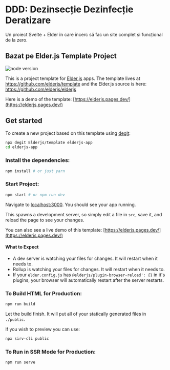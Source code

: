 # DDD: Dezinsecție Dezinfecție Deratizare

Un proiect Svelte + Elder în care încerc să fac un site complet și funcțional de la zero.

## Bazat pe Elder.js Template Project

<img src="https://img.shields.io/badge/dynamic/json?color=brightgreen&label=Node&query=engines.node&url=https%3A%2F%2Fraw.githubusercontent.com%2Felderjs%2Ftemplate%2Fmaster%2Fpackage.json" alt="node version" />

This is a project template for [Elder.js](https://elderguide.com/tech/elderjs/) apps. The template lives at https://github.com/elderjs/template and the Elder.js source is here: https://github.com/elderjs/elderjs

Here is a demo of the template: [https://elderjs.pages.dev/](https://elderjs.pages.dev/)

## Get started

To create a new project based on this template using [degit](https://github.com/Rich-Harris/degit):

```bash
npx degit Elderjs/template elderjs-app
cd elderjs-app
```

### Install the dependencies:

```bash
npm install # or just yarn
```

### Start Project:

```bash
npm start # or npm run dev
```

Navigate to [localhost:3000](http://localhost:3000). You should see your app running.

This spawns a development server, so simply edit a file in `src`, save it, and reload the page to see your changes.

You can also see a live demo of this template: [https://elderjs.pages.dev/](https://elderjs.pages.dev/)

#### What to Expect

- A dev server is watching your files for changes. It will restart when it needs to.
- Rollup is watching your files for changes. It will restart when it needs to.
- If your `elder.config.js` has `@elderjs/plugin-browser-reload': {}` in it's plugins, your browser will automatically restart after the server restarts.

### To Build HTML for Production:

```bash
npm run build
```

Let the build finish. It will put all of your statically generated files in `./public`.

If you wish to preview you can use:

```bash
npx sirv-cli public
```

### To Run in SSR Mode for Production:

```bash
npm run serve
```
